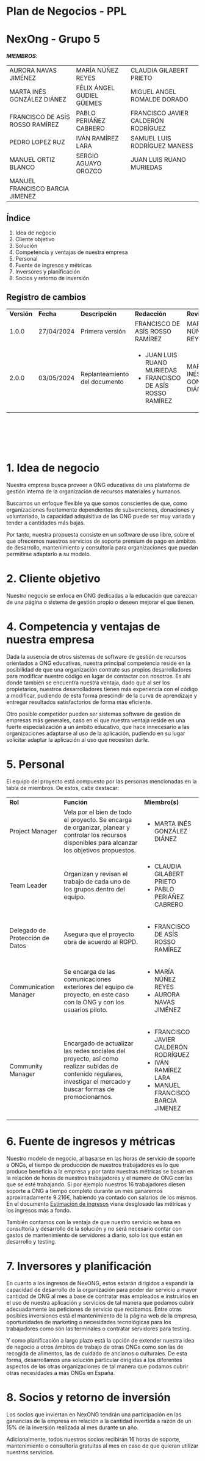 # Plan de Negocios - PPL
# NexOng - Grupo 5


***MIEMBROS***:

<table>
  <tr>
    <td>AURORA NAVAS JIMÉNEZ</td>
    <td>MARÍA NÚÑEZ REYES</td>
    <td>CLAUDIA GILABERT PRIETO</td>
  </tr>
  <tr>
    <td>MARTA INÉS GONZÁLEZ DIÁNEZ</td>
    <td>FÉLIX ÁNGEL GUDIEL GÜEMES</td>
    <td>MIGUEL ANGEL ROMALDE DORADO</td>
  </tr>
  <tr>
    <td>FRANCISCO DE ASÍS ROSSO RAMÍREZ</td>
    <td>PABLO PERIÁÑEZ CABRERO</td>
    <td>FRANCISCO JAVIER CALDERÓN RODRÍGUEZ</td>
  </tr>
  <tr>
    <td>PEDRO LOPEZ RUZ</td>
    <td>IVÁN RAMÍREZ LARA</td>
    <td>SAMUEL LUIS RODRÍGUEZ MANESS</td>
  </tr>
  <tr>
    <td>MANUEL ORTIZ BLANCO</td>
    <td>SERGIO AGUAYO OROZCO</td>
    <td>JUAN LUIS RUANO MURIEDAS</td>
  </tr>
  <tr>
    <td>MANUEL FRANCISCO BARCIA JIMENEZ</td>
    <td></td>
    <td></td>
  </tr>
</table>


## Índice

1. Idea de negocio
2. Cliente objetivo
3. Solución
4. Competencia y ventajas de nuestra empresa
5. Personal
6. Fuente de ingresos y métricas
7. Inversores y planificación
8. Socios y retorno de inversión


## Registro de cambios

<table>
  <tr>
   <td><strong>Versión</strong>
   </td>
   <td><strong>Fecha</strong>
   </td>
   <td><strong>Descripción</strong>
   </td>
   <td><strong>Redacción</strong>
   </td>
   <td><strong>Revisión</strong>
   </td>
  </tr>
  <tr>
   <td>1.0.0</td>
   <td>27/04/2024</td>
   <td>Primera versión</td>
   <td>FRANCISCO DE ASÍS ROSSO RAMÍREZ</td>
   <td>MARÍA NÚÑEZ REYES</td>
  </tr>
  <tr>
    <td>2.0.0</td>
    <td>03/05/2024</td>
    <td>Replanteamiento del documento</td>
    <td>
      <ul>
        <li>JUAN LUIS RUANO MURIEDAS</li>
        <li>FRANCISCO DE ASÍS ROSSO RAMÍREZ</li>
      </ul>
    </td>
    <td>MARTA INÉS GONZÁLEZ DIÁNEZ</td>
  </tr>
</table>


<br/>

# 

<br/>



# 1. Idea de negocio

Nuestra empresa busca proveer a ONG educativas de una plataforma de gestión interna de la organización de recursos materiales y humanos.

Buscamos un enfoque flexible ya que somos conscientes de que, como organizaciones fuertemente dependientes de subvenciones, donaciones y voluntariado, la capacidad adquisitiva de las ONG puede ser muy variada y tender a cantidades más bajas.

Por tanto, nuestra propuesta consiste en un software de uso libre, sobre el que ofrecemos nuestros servicios de soporte premium de pago en ámbitos de desarrollo, mantenimiento y consultoría para organizaciones que puedan permitirse adaptarlo a su modelo.


# 2. Cliente objetivo

Nuestro negocio se enfoca en ONG dedicadas a la educación que carezcan de una página o sistema de gestión propio o deseen mejorar el que tienen.


# 4. Competencia y ventajas de nuestra empresa

Dada la ausencia de otros sistemas de software de gestión de recursos orientados a ONG educativas, nuestra principal competencia reside en la posibilidad de que una organización contrate sus propios desarrolladores para modificar nuestro código en lugar de contactar con nosotros. Es ahí donde también se encuentra nuestra ventaja, dado que al ser los propietarios, nuestros desarrolladores tienen más experiencia con el código a modificar, pudiendo de esta forma prescindir de la curva de aprendizaje y entregar resultados satisfactorios de forma más eficiente.

Otro posible competidor pueden ser sistemas software de gestión de empresas más generales, caso en el que nuestra ventaja reside en una fuerte especialización a un ámbito educativo, que hace innecesario a las organizaciones adaptarse al uso de la aplicación, pudiendo en su lugar solicitar adaptar la aplicación al uso que necesiten darle.


# 5. Personal

El equipo del proyecto está compuesto por las personas mencionadas en la tabla de miembros. De estos, cabe destacar:

<table>
  <tr>
   <td><strong>Rol</strong>
   </td>
   <td><strong>Función</strong>
   </td>
   <td><strong>Miembro(s)</strong>
   </td>
  </tr>
  <tr>
   <td>Project Manager</td>
   <td>Vela por el bien de todo el proyecto. Se encarga de organizar, planear y controlar los recursos disponibles para alcanzar los objetivos propuestos.</td>
   <td>
     <ul>
       <li>MARTA INÉS GONZÁLEZ DIÁNEZ</li>
     </ul>
   </td>
  </tr>
  <tr>
   <td>Team Leader</td>
   <td>Organizan y revisan el trabajo de cada uno de los grupos dentro del equipo.</td>
   <td>
     <ul>
       <li>CLAUDIA GILABERT PRIETO</li>
       <li>PABLO PERIÁÑEZ CABRERO</li>
     </ul>
   </td>
  </tr>
  </tr>
  <tr>
   <td>Delegado de Protección de Datos</td>
   <td>Asegura que el proyecto obra de acuerdo al RGPD.</td>
   <td>
     <ul>
      <li>FRANCISCO DE ASÍS ROSSO RAMÍREZ</li>
     </ul>
   </td>
  </tr>
  <tr>
   <td>Communication Manager</td>
   <td>Se encarga de las comunicaciones exteriores del equipo de proyecto, en este caso con la ONG y con los usuarios piloto.</td>
   <td>
    <ul>
     <li>MARÍA NÚÑEZ REYES</li>
     <li>AURORA NAVAS JIMÉNEZ</li>
    </ul>
   </td>
  </tr>
  <tr>
   <td>Community Manager</td>
   <td>Encargado de actualizar las redes sociales del proyecto, así como realizar subidas de contenido regulares, investigar el mercado y buscar formas de promocionarnos.</td>
   <td>
     <ul>
       <li>FRANCISCO JAVIER CALDERÓN RODRÍGUEZ</li>
       <li>IVÁN RAMÍREZ LARA</li>
       <li>MANUEL FRANCISCO BARCIA JIMENEZ</li>
     </ul>
   </td>
  </tr>
</table>


# 6. Fuente de ingresos y métricas

Nuestro modelo de negocio, al basarse en las horas de servicio de soporte a ONGs, el tiempo de producción de nuestros trabajadores es lo que produce beneficio a la empresa y por tanto nuestras métricas se basan en la relación de horas de nuestros trabajadores y el número de ONG con las que se esté trabajando. Si por ejemplo nuestros 16 trabajadores diesen soporte a ONG a tiempo completo durante un mes ganaremos aproximadamente 9.216€, habiendo ya contado con salarios de los mismos. En el documento [Estimación de ingresos](https://github.com/ISPP-G5/NexONG/blob/main/PPL/5-Income-estimate.md) viene desglosado las métricas y los ingresos más a fondo. 

También contamos con la ventaja de que nuestro servicio se basa en consultoría y desarrollo de la solución y no será necesario contar con gastos de mantenimiento de servidores a diario, solo los que están en desarrollo y testing.


# 7. Inversores y planificación

En cuanto a los ingresos de NexONG, estos estarán dirigidos a expandir la capacidad de desarrollo de la organización para poder dar servicio a mayor cantidad de ONG al mes a base de contratar más empleados e instruirlos en el uso de nuestra aplicación y servicios de tal manera que podamos cubrir adecuadamente las peticiones de servicio que recibamos. Entre otras posibles inversiones está el mantenimiento de la página web de la empresa, oportunidades de marketing o necesidades tecnológicas para los trabajadores como son las terminales o contratar servidores para testing. 

Y como planificación a largo plazo está la opción de extender nuestra idea de negocio a otros ámbitos de trabajo de otras ONGs como son las de recogida de alimentos, las de cuidado de ancianos o culturales. De esta forma, desarrollamos una solución particular dirigidas a los diferentes aspectos de las otras organizaciones de tal manera que podamos cubrir otras necesidades a más ONGs en España.


# 8. Socios y retorno de inversión

Los socios que inviertan en NexONG tendrán una participación en las ganancias de la empresa en relación a la cantidad invertida a razón de un 15% de la inversión realizada al mes durante un año.

Adicionalmente, todos nuestros socios recibirán 16 horas de soporte, mantenimiento o consultoría gratuitas al mes en caso de que quieran utilizar nuestros servicios.
